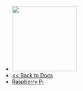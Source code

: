 <!-- docs/_sidebar.md -->

* <img src="/newdocs/logo_antares.svg" width="175">
* [<< Back to Docs](/en/example)
* [Raspberry Pi](/en/examples/raspberrypi/index.md)
